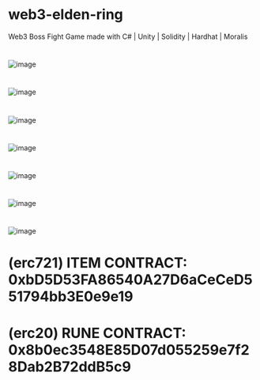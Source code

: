 # web3-elden-ring
Web3 Boss Fight Game made with C# | Unity | Solidity | Hardhat | Moralis

#
![image](https://user-images.githubusercontent.com/38008294/174655936-2dc9fe1f-2754-4d38-bc7d-147a014da2ab.png)
#
![image](https://user-images.githubusercontent.com/38008294/174655985-decbf277-62a0-4b6b-9943-24175bb27bd5.png)
#
![image](https://user-images.githubusercontent.com/38008294/174655863-aa6348d9-facd-439d-aeda-9f78893cda9b.png)
#
![image](https://user-images.githubusercontent.com/38008294/174656144-328c75f2-7441-4911-9c72-4e58617c18a4.png)
#
![image](https://user-images.githubusercontent.com/38008294/174656576-fec899b9-71fd-4988-abf2-43dc9889755c.png)
#
![image](https://user-images.githubusercontent.com/38008294/174656613-965b7338-1301-4037-a5f7-ff10664b16fb.png)
#
![image](https://user-images.githubusercontent.com/38008294/174656759-28888707-e5e8-47f9-9e1f-166dc2e0f408.png)
#

# (erc721) ITEM CONTRACT: 0xbD5D53FA86540A27D6aCeCeD551794bb3E0e9e19
# (erc20) RUNE CONTRACT:  0x8b0ec3548E85D07d055259e7f28Dab2B72ddB5c9

